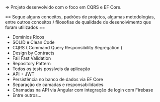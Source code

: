 => Projeto desenvolvido com o foco em CQRS e EF Core.

== Segue alguns conceitos, padrões de projetos, algumas metodologias, entre outros conceitos / filosofias de qualidade de desenolvimento que foram utilizados ==

* Domínios Ricos
* SOLID e Clean Code
* CQRS ( Command Query Responsibility Segregation )
* Design by Contracts
* Fail Fast Validation
* Repository Pattern
* Todos os tests possíveis da aplicação
* API + JWT
* Persistência no banco de dados via EF Core
* Separação de camadas e responsabilidades
* Chamadas na API via Angular com integração de login com Firebase
* Entre outros...
